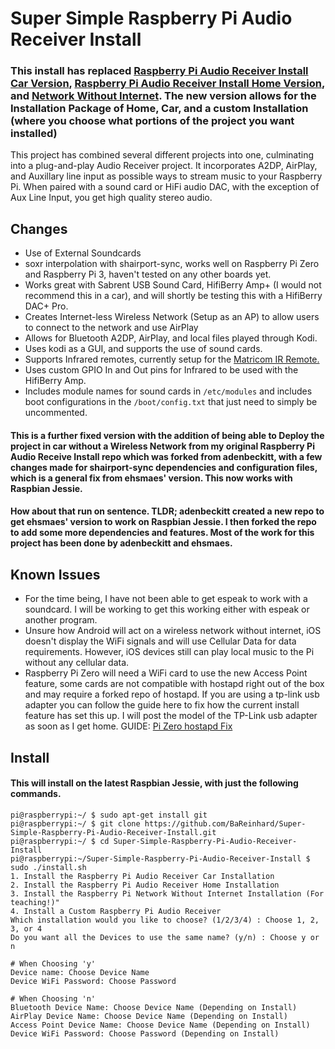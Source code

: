 # Super Simple Raspberry Pi Audio Receiver Install 

### This install has replaced [Raspberry Pi Audio Receiver Install Car Version](https://github.com/BaReinhard/Raspberry-Pi-Audio-Receiver-Install-Car-Install), [Raspberry Pi Audio Receiver Install Home Version](https://github.com/BaReinhard/Raspberry-Pi-Audio-Receiver-Install), and [Network Without Internet](https://github.com/BaReinhard/Network-Without-Internet). The new version allows for the Installation Package of Home, Car, and a custom Installation (where you choose what portions of the project you want installed)
This project has combined several different projects into one, culminating into a plug-and-play Audio Receiver project. It incorporates A2DP, AirPlay, and Auxillary line input as possible ways to stream music to your Raspberry Pi. When paired with a sound card or HiFi audio DAC, with the exception of Aux Line Input, you get high quality stereo audio. 
## Changes
* Use of External Soundcards
* soxr interpolation with shairport-sync, works well on Raspberry Pi Zero and Raspberry Pi 3, haven't tested on any other boards yet.
* Works great with Sabrent USB Sound Card, HifiBerry Amp+ (I would not recommend this in a car), and will shortly be testing this with a HifiBerry DAC+ Pro.
* Creates Internet-less Wireless Network (Setup as an AP) to allow users to connect to the network and use AirPlay 
* Allows for Bluetooth A2DP, AirPlay, and local files played through Kodi.
* Uses kodi as a GUI, and supports the use of sound cards.
* Supports Infrared remotes, currently setup for the [Matricom IR Remote.](https://www.amazon.com/Quality-Replacement-Controller-Android-Matricom/dp/B018K0GR12)
* Uses custom GPIO In and Out pins for Infrared to be used with the HifiBerry Amp.
* Includes module names for sound cards in `/etc/modules` and includes boot configurations in the `/boot/config.txt` that just need to simply be uncommented.


#### This is a further fixed version with the addition of being able to Deploy the project in car without a Wireless Network from my original Raspberry Pi Audio Receive Install repo which was forked from adenbeckitt, with a few changes made for shairport-sync dependencies and configuration files, which is a general fix from ehsmaes' version. This now works with Raspbian Jessie.
#### How about that run on sentence. TLDR; adenbeckitt created a new repo to get ehsmaes' version to work on Raspbian Jessie. I then forked the repo to add some more dependencies and features. Most of the work for this project has been done by adenbeckitt and ehsmaes.

## Known Issues

* For the time being, I have not been able to get espeak to work with a soundcard. I will be working to get this working either with espeak or another program.
* Unsure how Android will act on a wireless network without internet, iOS doesn't display the WiFi signals and will use Cellular Data for data requirements. However, iOS devices still can play local music to the Pi without any cellular data.
* Raspberry Pi Zero will need a WiFi card to use the new Access Point feature, some cards are not compatible with hostapd right out of the box and may require a forked repo of hostapd. If you are using a tp-link usb adapter you can follow the guide here to fix how the current install feature has set this up. I will post the model of the TP-Link usb adapter as soon as I get home. GUIDE: [Pi Zero hostapd Fix](https://bareinhard.github.io/2017/02/15/Fix-hostapd-Raspberry-Pi-Zero.html)

## Install
#### This will install on the latest Raspbian Jessie, with just the following commands.

```
pi@raspberrypi:~/ $ sudo apt-get install git
pi@raspberrypi:~/ $ git clone https://github.com/BaReinhard/Super-Simple-Raspberry-Pi-Audio-Receiver-Install.git
pi@raspberrypi:~/ $ cd Super-Simple-Raspberry-Pi-Audio-Receiver-Install
pi@raspberrypi:~/Super-Simple-Raspberry-Pi-Audio-Receiver-Install $ sudo ./install.sh
1. Install the Raspberry Pi Audio Receiver Car Installation
2. Install the Raspberry Pi Audio Receiver Home Installation
3. Install the Raspberry Pi Network Without Internet Installation (For teaching!)"
4. Install a Custom Raspberry Pi Audio Receiver
Which installation would you like to choose? (1/2/3/4) : Choose 1, 2, 3, or 4
Do you want all the Devices to use the same name? (y/n) : Choose y or n

# When Choosing 'y'
Device name: Choose Device Name
Device WiFi Password: Choose Password

# When Choosing 'n'
Bluetooth Device Name: Choose Device Name (Depending on Install)
AirPlay Device Name: Choose Device Name (Depending on Install)
Access Point Device Name: Choose Device Name (Depending on Install)
Device WiFi Password: Choose Password (Depending on Install)
```

